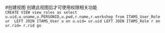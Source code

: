 #创建视图
创建此视图后才可使用权限相关功能  
`
CREATE VIEW view_roles
as
select u.uid,u.uname,u.PERSONID,u.pwd,r.name,r.workshop
                    from ITAMS_User_Role ur 
                    LEFT JOIN ITAMS_User u on u.uid= ur.uid
                    LEFT JOIN ITAMS_Role r on ur.rid= r.rid
go
`
